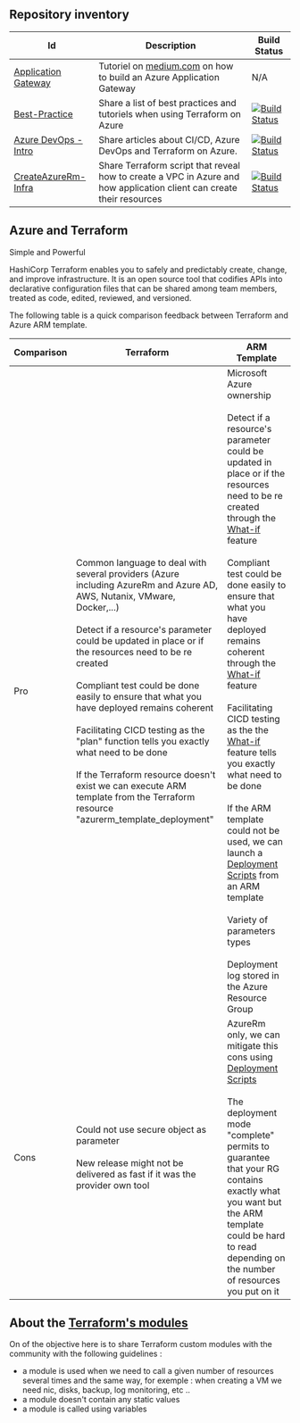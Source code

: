 Repository inventory
------------

| Id  | Description | Build Status |
| ------------- | ------------- | ------------- |
| [Application Gateway](azurerm_application_gateway) | Tutoriel on [medium.com](https://medium.com/@jamesdld23/build-an-azure-application-gateway-with-terraform-8264fbd5fa42/?WT.mc_id=AZ-MVP-5003548) on how to build an Azure Application Gateway | N/A |
| [Best-Practice](Best-Practice) | Share a list of best practices and tutoriels when using Terraform on Azure | [![Build Status](https://dev.azure.com/jamesdld23/vpc_lab/_apis/build/status/JamesDLD.terraform%20BP?branchName=master)](https://dev.azure.com/jamesdld23/vpc_lab/_build/latest?definitionId=5&branchName=master) |
| [Azure DevOps - Intro](AzureDevops-Introduction) | Share articles about CI/CD, Azure DevOps and Terraform on Azure. | [![Build Status](https://dev.azure.com/jamesdld23/vpc_lab/_apis/build/status/JamesDLD.terraform%20Introduction?branchName=master)](https://dev.azure.com/jamesdld23/vpc_lab/_build/latest?definitionId=9&branchName=master) |
| [CreateAzureRm-Infra](CreateAzureRm-Infra)  | Share Terraform script that reveal how to create a VPC in Azure and how application client can create their resources | [![Build Status](https://dev.azure.com/jamesdld23/vpc_lab/_apis/build/status/JamesDLD.terraform%20VPC?branchName=master)](https://dev.azure.com/jamesdld23/vpc_lab/_build/latest?definitionId=6&branchName=master) |


Azure and Terraform
------------
Simple and Powerful

HashiCorp Terraform enables you to safely and predictably create, change, and improve infrastructure. It is an open source tool that codifies APIs into declarative configuration files that can be shared among team members, treated as code, edited, reviewed, and versioned.

The following table is a quick comparison feedback between Terraform and Azure ARM template.

| Comparison  | Terraform | ARM Template |
| ------------- | ------------- | ------------- |
| Pro | Common language to deal with several providers (Azure including AzureRm and Azure AD, AWS, Nutanix, VMware, Docker,...)<br><br>Detect if a resource's parameter could be updated in place or if the resources need to be re created<br><br>Compliant test could be done easily to ensure that what you have deployed remains coherent<br><br>Facilitating CICD testing as the "plan" function tells you exactly what need to be done<br><br>If the Terraform resource doesn't exist we can execute ARM template from the Terraform resource "azurerm_template_deployment" | Microsoft Azure ownership<br><br>Detect if a resource's parameter could be updated in place or if the resources need to be re created through the [What-if](https://docs.microsoft.com/en-us/azure/azure-resource-manager/templates/template-deploy-what-if?tabs=azure-powershell) feature<br><br>Compliant test could be done easily to ensure that what you have deployed remains coherent through the [What-if](https://docs.microsoft.com/en-us/azure/azure-resource-manager/templates/template-deploy-what-if?tabs=azure-powershell) feature<br><br>Facilitating CICD testing as the the [What-if](https://docs.microsoft.com/en-us/azure/azure-resource-manager/templates/template-deploy-what-if?tabs=azure-powershell) feature tells you exactly what need to be done<br><br>If the ARM template could not be used, we can launch a [Deployment Scripts](https://docs.microsoft.com/en-us/azure/azure-resource-manager/templates/deployment-script-template?tabs=CLI) from an ARM template<br><br>Variety of parameters types<br><br>Deployment log stored in the Azure Resource Group |
| Cons | Could not use secure object as parameter <br><br>New release might not be delivered as fast if it was the provider own tool | AzureRm only, we can mitigate this cons using [Deployment Scripts](https://docs.microsoft.com/en-us/azure/azure-resource-manager/templates/deployment-script-template?tabs=CLI)<br><br>The deployment mode "complete" permits to guarantee that your RG contains exactly what you want but the ARM template could be hard to read depending on the number of resources you put on it | 


About the [Terraform's modules](https://registry.terraform.io/modules/JamesDLD)
------------
On of the objective here is to share Terraform custom modules with the community with the following guidelines :
-	a module is used when we need to call a given number of resources several times and the same way, for exemple : when creating a VM we need nic, disks, backup, log monitoring, etc ..
-	a module doesn't contain any static values
-	a module is called using variables

